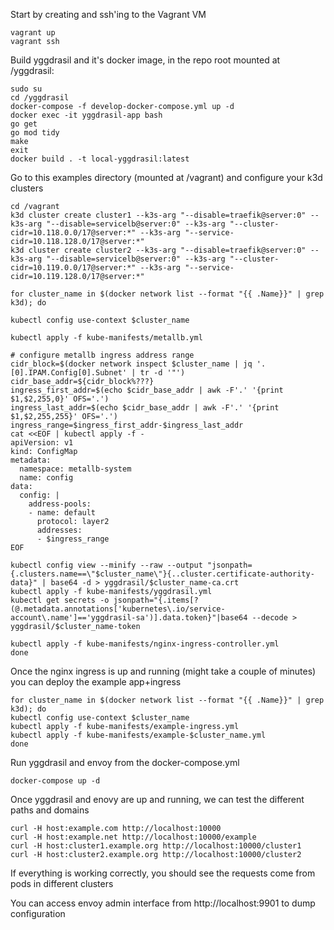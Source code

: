 Start by creating and ssh'ing to the Vagrant VM
```
vagrant up
vagrant ssh
```

Build yggdrasil and it's docker image, in the repo root mounted at /yggdrasil:
```
sudo su
cd /yggdrasil
docker-compose -f develop-docker-compose.yml up -d
docker exec -it yggdrasil-app bash
go get
go mod tidy
make
exit
docker build . -t local-yggdrasil:latest
```

Go to this examples directory (mounted at /vagrant) and configure your k3d clusters

```
cd /vagrant
k3d cluster create cluster1 --k3s-arg "--disable=traefik@server:0" --k3s-arg "--disable=servicelb@server:0" --k3s-arg "--cluster-cidr=10.118.0.0/17@server:*" --k3s-arg "--service-cidr=10.118.128.0/17@server:*"
k3d cluster create cluster2 --k3s-arg "--disable=traefik@server:0" --k3s-arg "--disable=servicelb@server:0" --k3s-arg "--cluster-cidr=10.119.0.0/17@server:*" --k3s-arg "--service-cidr=10.119.128.0/17@server:*"

for cluster_name in $(docker network list --format "{{ .Name}}" | grep k3d); do

kubectl config use-context $cluster_name

kubectl apply -f kube-manifests/metallb.yml

# configure metallb ingress address range
cidr_block=$(docker network inspect $cluster_name | jq '.[0].IPAM.Config[0].Subnet' | tr -d '"')
cidr_base_addr=${cidr_block%???}
ingress_first_addr=$(echo $cidr_base_addr | awk -F'.' '{print $1,$2,255,0}' OFS='.')
ingress_last_addr=$(echo $cidr_base_addr | awk -F'.' '{print $1,$2,255,255}' OFS='.')
ingress_range=$ingress_first_addr-$ingress_last_addr
cat <<EOF | kubectl apply -f -
apiVersion: v1
kind: ConfigMap
metadata:
  namespace: metallb-system
  name: config
data:
  config: |
    address-pools:
    - name: default
      protocol: layer2
      addresses:
      - $ingress_range
EOF

kubectl config view --minify --raw --output "jsonpath={.clusters.name==\"$cluster_name\"}{..cluster.certificate-authority-data}" | base64 -d > yggdrasil/$cluster_name-ca.crt
kubectl apply -f kube-manifests/yggdrasil.yml
kubectl get secrets -o jsonpath="{.items[?(@.metadata.annotations['kubernetes\.io/service-account\.name']=='yggdrasil-sa')].data.token}"|base64 --decode > yggdrasil/$cluster_name-token

kubectl apply -f kube-manifests/nginx-ingress-controller.yml
done
```

Once the nginx ingress is up and running (might take a couple of minutes) you can deploy the example app+ingress
```
for cluster_name in $(docker network list --format "{{ .Name}}" | grep k3d); do
kubectl config use-context $cluster_name
kubectl apply -f kube-manifests/example-ingress.yml
kubectl apply -f kube-manifests/example-$cluster_name.yml
done
```

Run yggdrasil and envoy from the docker-compose.yml
```
docker-compose up -d
```

Once yggdrasil and enovy are up and running, we can test the different paths and domains
```
curl -H host:example.com http://localhost:10000
curl -H host:example.net http://localhost:10000/example
curl -H host:cluster1.example.org http://localhost:10000/cluster1
curl -H host:cluster2.example.org http://localhost:10000/cluster2
```

If everything is working correctly, you should see the requests come from pods in different clusters

You can access envoy admin interface from http://localhost:9901 to dump configuration
